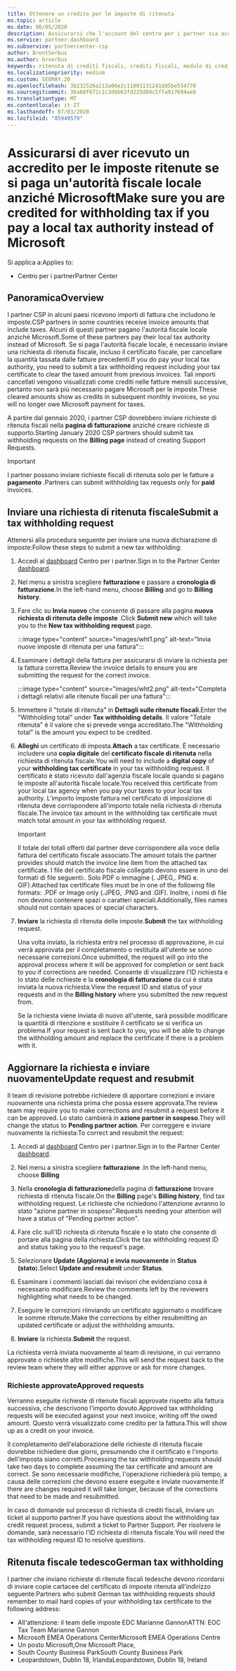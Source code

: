 ```yaml
---
title: Ottenere un credito per le imposte di ritenuta
ms.topic: article
ms.date: 06/05/2020
description: Assicurarsi che l'account del centro per i partner sia accreditato per la ritenuta fiscale creando una richiesta di ritenuta fiscale nel centro per i partner.
ms.service: partner-dashboard
ms.subservice: partnercenter-csp
author: BrentSerbus
ms.author: brserbus
keywords: ritenuta di crediti fiscali, crediti fiscali, modulo di credito fiscale tedesco, certificati fiscali
ms.localizationpriority: medium
ms.custom: SEOMAY.20
ms.openlocfilehash: 3b232526a213a06e2c11001131241dd5be554770
ms.sourcegitcommit: 36a60f672c1c3d6b63fd225d04c5ffa917694ae0
ms.translationtype: MT
ms.contentlocale: it-IT
ms.lasthandoff: 07/03/2020
ms.locfileid: "85949579"
---
```

# <a name="make-sure-you-are-credited-for-withholding-tax-if-you-pay-a-local-tax-authority-instead-of-microsoft"></a><span data-ttu-id="e681c-104">Assicurarsi di aver ricevuto un accredito per le imposte ritenute se si paga un'autorità fiscale locale anziché Microsoft</span><span class="sxs-lookup"><span data-stu-id="e681c-104">Make sure you are credited for withholding tax if you pay a local tax authority instead of Microsoft</span></span>

<span data-ttu-id="e681c-105">Si applica a:</span><span class="sxs-lookup"><span data-stu-id="e681c-105">Applies to:</span></span>

- <span data-ttu-id="e681c-106">Centro per i partner</span><span class="sxs-lookup"><span data-stu-id="e681c-106">Partner Center</span></span>

## <a name="overview"></a><span data-ttu-id="e681c-107">Panoramica</span><span class="sxs-lookup"><span data-stu-id="e681c-107">Overview</span></span>

<span data-ttu-id="e681c-108">I partner CSP in alcuni paesi ricevono importi di fattura che includono le imposte.</span><span class="sxs-lookup"><span data-stu-id="e681c-108">CSP partners in some countries receive invoice amounts that include taxes.</span></span> <span data-ttu-id="e681c-109">Alcuni di questi partner pagano l'autorità fiscale locale anziché Microsoft.</span><span class="sxs-lookup"><span data-stu-id="e681c-109">Some of these partners pay their local tax authority instead of Microsoft.</span></span> <span data-ttu-id="e681c-110">Se si paga l'autorità fiscale locale, è necessario inviare una richiesta di ritenuta fiscale, incluso il certificato fiscale, per cancellare la quantità tassata dalle fatture precedenti.</span><span class="sxs-lookup"><span data-stu-id="e681c-110">If you do pay your local tax authority, you need to submit a tax withholding request including your tax certificate to clear the taxed amount from previous invoices.</span></span> <span data-ttu-id="e681c-111">Tali importi cancellati vengono visualizzati come crediti nelle fatture mensili successive, pertanto non sarà più necessario pagare Microsoft per le imposte.</span><span class="sxs-lookup"><span data-stu-id="e681c-111">These cleared amounts show as credits in subsequent monthly invoices, so you will no longer owe Microsoft payment for taxes.</span></span>

<span data-ttu-id="e681c-112">A partire dal gennaio 2020, i partner CSP dovrebbero inviare richieste di ritenuta fiscali nella **pagina di fatturazione** anziché creare richieste di supporto.</span><span class="sxs-lookup"><span data-stu-id="e681c-112">Starting January 2020 CSP partners should submit tax withholding requests on the **Billing page** instead of creating Support Requests.</span></span>

> [!IMPORTANT]
> <span data-ttu-id="e681c-113">I partner possono inviare richieste fiscali di ritenuta solo per le fatture a **pagamento** .</span><span class="sxs-lookup"><span data-stu-id="e681c-113">Partners can submit withholding tax requests only for **paid** invoices.</span></span>

## <a name="submit-a-tax-withholding-request"></a><span data-ttu-id="e681c-114">Inviare una richiesta di ritenuta fiscale</span><span class="sxs-lookup"><span data-stu-id="e681c-114">Submit a tax withholding request</span></span>

<span data-ttu-id="e681c-115">Attenersi alla procedura seguente per inviare una nuova dichiarazione di imposte:</span><span class="sxs-lookup"><span data-stu-id="e681c-115">Follow these steps to submit a new tax withholding:</span></span>

1. <span data-ttu-id="e681c-116">Accedi al [dashboard](https://partner.microsoft.com/dashboard/home) Centro per i partner.</span><span class="sxs-lookup"><span data-stu-id="e681c-116">Sign in to the Partner Center [dashboard](https://partner.microsoft.com/dashboard/home).</span></span>

2. <span data-ttu-id="e681c-117">Nel menu a sinistra scegliere **fatturazione** e passare a **cronologia di fatturazione**.</span><span class="sxs-lookup"><span data-stu-id="e681c-117">In the left-hand menu, choose **Billing** and go to **Billing history**.</span></span>

3. <span data-ttu-id="e681c-118">Fare clic su **Invia nuovo** che consente di passare alla pagina **nuova richiesta di ritenuta delle imposte** .</span><span class="sxs-lookup"><span data-stu-id="e681c-118">Click **Submit new** which will take you to the **New tax withholding request** page.</span></span>

   :::image type="content" source="images/wht1.png" alt-text="Invia nuove imposte di ritenuta per una fattura":::

4. <span data-ttu-id="e681c-120">Esaminare i dettagli della fattura per assicurarsi di inviare la richiesta per la fattura corretta.</span><span class="sxs-lookup"><span data-stu-id="e681c-120">Review the invoice details to ensure you are submitting the request for the correct invoice.</span></span>

   :::image type="content" source="images/wht2.png" alt-text="Completa i dettagli relativi alle ritenute fiscali per una fattura":::

5. <span data-ttu-id="e681c-122">Immettere il "totale di ritenuta" in **Dettagli sulle ritenute fiscali**.</span><span class="sxs-lookup"><span data-stu-id="e681c-122">Enter the "Withholding total" under **Tax withholding details**.</span></span> <span data-ttu-id="e681c-123">Il valore "Totale ritenuta" è il valore che si prevede venga accreditato.</span><span class="sxs-lookup"><span data-stu-id="e681c-123">The "Withholding total" is the amount you expect to be credited.</span></span>

6. <span data-ttu-id="e681c-124">**Alleghi** un certificato di imposta.</span><span class="sxs-lookup"><span data-stu-id="e681c-124">**Attach** a tax certificate.</span></span> <span data-ttu-id="e681c-125">È necessario includere una **copia digitale** del **certificato fiscale di ritenuta** nella richiesta di ritenuta fiscale.</span><span class="sxs-lookup"><span data-stu-id="e681c-125">You will need to include a **digital copy** of your **withholding tax certificate** in your tax withholding request.</span></span> <span data-ttu-id="e681c-126">Il certificato è stato ricevuto dall'agenzia fiscale locale quando si pagano le imposte all'autorità fiscale locale.</span><span class="sxs-lookup"><span data-stu-id="e681c-126">You received this certificate from your local tax agency when you pay your taxes to your local tax authority.</span></span> <span data-ttu-id="e681c-127">L'importo imposte fattura nel certificato di imposizione di ritenuta deve corrispondere all'importo totale nella richiesta di ritenuta fiscale.</span><span class="sxs-lookup"><span data-stu-id="e681c-127">The invoice tax amount in the withholding tax certificate must match total amount in your tax withholding request.</span></span>

   > [!IMPORTANT]
   > <span data-ttu-id="e681c-128">Il totale dei totali offerti dal partner deve corrispondere alla voce della fattura del certificato fiscale associato.</span><span class="sxs-lookup"><span data-stu-id="e681c-128">The amount totals the partner provides should match the invoice line item from the attached tax certificate.</span></span> <span data-ttu-id="e681c-129">I file del certificato fiscale collegato devono essere in uno dei formati di file seguenti:. Solo PDF o immagine (. JPEG,. PNG e. GIF).</span><span class="sxs-lookup"><span data-stu-id="e681c-129">Attached tax certificate files must be in one of the following file formats: .PDF or Image only (.JPEG, .PNG and .GIF).</span></span> <span data-ttu-id="e681c-130">Inoltre, i nomi di file non devono contenere spazi o caratteri speciali.</span><span class="sxs-lookup"><span data-stu-id="e681c-130">Additionally, files names should not contain spaces or special characters.</span></span>

7. <span data-ttu-id="e681c-131">**Inviare** la richiesta di ritenuta delle imposte.</span><span class="sxs-lookup"><span data-stu-id="e681c-131">**Submit** the tax withholding request.</span></span>

   <span data-ttu-id="e681c-132">Una volta inviato, la richiesta entra nel processo di approvazione, in cui verrà approvata per il completamento o restituita all'utente se sono necessarie correzioni.</span><span class="sxs-lookup"><span data-stu-id="e681c-132">Once submitted, the request will go into the approval process where it will be approved for completion or sent back to you if corrections are needed.</span></span> <span data-ttu-id="e681c-133">Consente di visualizzare l'ID richiesta e lo stato delle richieste e la **cronologia di fatturazione** da cui è stata inviata la nuova richiesta.</span><span class="sxs-lookup"><span data-stu-id="e681c-133">View the request ID and status of your requests and  in the **Billing history** where you submitted the new request from.</span></span>

   <span data-ttu-id="e681c-134">Se la richiesta viene inviata di nuovo all'utente, sarà possibile modificare la quantità di ritenzione e sostituire il certificato se si verifica un problema.</span><span class="sxs-lookup"><span data-stu-id="e681c-134">If your request is sent back to you, you will be able to change the withholding amount and replace the certificate if there is a problem with it.</span></span>

## <a name="update-request-and-resubmit"></a><span data-ttu-id="e681c-135">Aggiornare la richiesta e inviare nuovamente</span><span class="sxs-lookup"><span data-stu-id="e681c-135">Update request and resubmit</span></span>

<span data-ttu-id="e681c-136">Il team di revisione potrebbe richiedere di apportare correzioni e inviare nuovamente una richiesta prima che possa essere approvata.</span><span class="sxs-lookup"><span data-stu-id="e681c-136">The review team may require you to make corrections and resubmit a request before it can be approved.</span></span> <span data-ttu-id="e681c-137">Lo stato cambierà in **azione partner in sospeso**.</span><span class="sxs-lookup"><span data-stu-id="e681c-137">They will change the status to **Pending partner action**.</span></span> <span data-ttu-id="e681c-138">Per correggere e inviare nuovamente la richiesta:</span><span class="sxs-lookup"><span data-stu-id="e681c-138">To correct and resubmit the request:</span></span>

1. <span data-ttu-id="e681c-139">Accedi al [dashboard](https://partner.microsoft.com/dashboard/home) Centro per i partner.</span><span class="sxs-lookup"><span data-stu-id="e681c-139">Sign in to the Partner Center [dashboard](https://partner.microsoft.com/dashboard/home).</span></span>

2. <span data-ttu-id="e681c-140">Nel menu a sinistra scegliere **fatturazione** .</span><span class="sxs-lookup"><span data-stu-id="e681c-140">In the left-hand menu, choose **Billing**</span></span>

3. <span data-ttu-id="e681c-141">Nella **cronologia di fatturazione**della pagina di **fatturazione** trovare richiesta di ritenuta fiscale.</span><span class="sxs-lookup"><span data-stu-id="e681c-141">On the **Billing** page's **Billing history**, find tax withholding request.</span></span> <span data-ttu-id="e681c-142">Le richieste che richiedono l'attenzione avranno lo stato "azione partner in sospeso".</span><span class="sxs-lookup"><span data-stu-id="e681c-142">Requests needing your attention will have a status of "Pending partner action".</span></span>

4. <span data-ttu-id="e681c-143">Fare clic sull'ID richiesta di ritenuta fiscale e lo stato che consente di portare alla pagina della richiesta.</span><span class="sxs-lookup"><span data-stu-id="e681c-143">Click the tax withholding request ID and status taking you to the request's page.</span></span>

5. <span data-ttu-id="e681c-144">Selezionare **Update (Aggiorna) e invia nuovamente** in **Status (stato**).</span><span class="sxs-lookup"><span data-stu-id="e681c-144">Select **Update and resubmit** under **Status**.</span></span>

6. <span data-ttu-id="e681c-145">Esaminare i commenti lasciati dai revisori che evidenziano cosa è necessario modificare.</span><span class="sxs-lookup"><span data-stu-id="e681c-145">Review the comments left by the reviewers highlighting what needs to be changed.</span></span>

7. <span data-ttu-id="e681c-146">Eseguire le correzioni riinviando un certificato aggiornato o modificare le somme ritenute.</span><span class="sxs-lookup"><span data-stu-id="e681c-146">Make the corrections by either resubmitting an updated certificate or adjust the withholding amounts.</span></span>

8. <span data-ttu-id="e681c-147">**Inviare** la richiesta.</span><span class="sxs-lookup"><span data-stu-id="e681c-147">**Submit** the request.</span></span>

<span data-ttu-id="e681c-148">La richiesta verrà inviata nuovamente al team di revisione, in cui verranno approvate o richieste altre modifiche.</span><span class="sxs-lookup"><span data-stu-id="e681c-148">This will send the request back to the review team where they will either approve or ask for more changes.</span></span>

### <a name="approved-requests"></a><span data-ttu-id="e681c-149">Richieste approvate</span><span class="sxs-lookup"><span data-stu-id="e681c-149">Approved requests</span></span>

<span data-ttu-id="e681c-150">Verranno eseguite richieste di ritenute fiscali approvate rispetto alla fattura successiva, che descrivono l'importo dovuto.</span><span class="sxs-lookup"><span data-stu-id="e681c-150">Approved tax withholding requests will be executed against your next invoice, writing off the owed amount.</span></span> <span data-ttu-id="e681c-151">Questo verrà visualizzato come credito per la fattura.</span><span class="sxs-lookup"><span data-stu-id="e681c-151">This will show up as a credit on your invoice.</span></span>

<span data-ttu-id="e681c-152">Il completamento dell'elaborazione delle richieste di ritenuta fiscale dovrebbe richiedere due giorni, presumendo che il certificato e l'importo dell'imposta siano corretti.</span><span class="sxs-lookup"><span data-stu-id="e681c-152">Processing the tax withholding requests should take two days to complete assuming the tax certificate and amount are correct.</span></span> <span data-ttu-id="e681c-153">Se sono necessarie modifiche, l'operazione richiederà più tempo, a causa delle correzioni che devono essere eseguite e inviate nuovamente.</span><span class="sxs-lookup"><span data-stu-id="e681c-153">If there are changes required it will take longer, because of the corrections that need to be made and resubmitted.</span></span>

<span data-ttu-id="e681c-154">In caso di domande sul processo di richiesta di crediti fiscali, inviare un ticket al supporto partner.</span><span class="sxs-lookup"><span data-stu-id="e681c-154">If you have questions about the withholding tax credit request process, submit a ticket to Partner Support.</span></span> <span data-ttu-id="e681c-155">Per risolvere le domande, sarà necessario l'ID richiesta di ritenuta fiscale.</span><span class="sxs-lookup"><span data-stu-id="e681c-155">You will need the tax withholding request ID to resolve questions.</span></span>

## <a name="german-tax-withholding"></a><span data-ttu-id="e681c-156">Ritenuta fiscale tedesco</span><span class="sxs-lookup"><span data-stu-id="e681c-156">German tax withholding</span></span>

<span data-ttu-id="e681c-157">I partner che inviano richieste di ritenute fiscali tedesche devono ricordarsi di inviare copie cartacee del certificato di imposte ritenuta all'indirizzo seguente:</span><span class="sxs-lookup"><span data-stu-id="e681c-157">Partners who submit German tax withholding requests should remember to mail hard copies of your withholding tax certificate to the following address:</span></span>

- <span data-ttu-id="e681c-158">All'attenzione: il team delle imposte EDC Marianne Gannon</span><span class="sxs-lookup"><span data-stu-id="e681c-158">ATTN: EOC Tax Team Marianne Gannon</span></span>
- <span data-ttu-id="e681c-159">Microsoft EMEA Operations Center</span><span class="sxs-lookup"><span data-stu-id="e681c-159">Microsoft EMEA Operations Centre</span></span>
- <span data-ttu-id="e681c-160">Un posto Microsoft,</span><span class="sxs-lookup"><span data-stu-id="e681c-160">One Microsoft Place,</span></span>
- <span data-ttu-id="e681c-161">South County Business Park</span><span class="sxs-lookup"><span data-stu-id="e681c-161">South County Business Park</span></span>
- <span data-ttu-id="e681c-162">Leopardstown, Dublin 18, Irlanda</span><span class="sxs-lookup"><span data-stu-id="e681c-162">Leopardstown, Dublin 18, Ireland</span></span>
